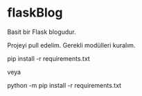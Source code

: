 # flaskBlog
Basit bir Flask blogudur. <br/>

Projeyi pull edelim.
Gerekli modülleri kuralım.

pip install -r requirements.txt

veya 

python -m pip install -r requirements.txt


